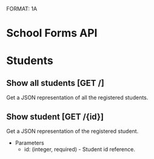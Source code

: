FORMAT: 1A

# School Forms API

# Students

## Show all students [GET /]
Get a JSON representation of all the registered students.

## Show student [GET /{id}]
Get a JSON representation of the registered student.

+ Parameters
    + id: (integer, required) - Student id reference.
